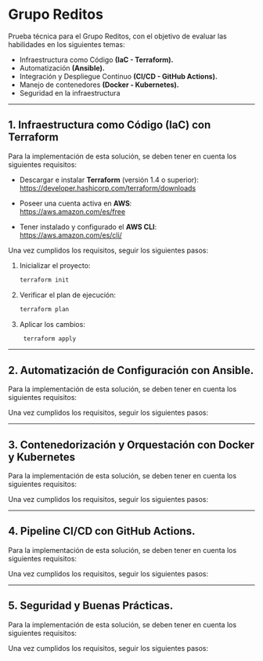 # Grupo Reditos
Prueba técnica para el Grupo Reditos, con el objetivo de evaluar las habilidades en los siguientes temas:

- Infraestructura como Código **(IaC - Terraform).**
- Automatización **(Ansible).**
- Integración y Despliegue Continuo **(CI/CD - GitHub Actions).**
- Manejo de contenedores **(Docker - Kubernetes).**
- Seguridad en la infraestructura

---

## 1. Infraestructura como Código (IaC) con Terraform
Para la implementación de esta solución, se deben tener en cuenta los siguientes requisitos:

- Descargar e instalar **Terraform** (versión 1.4 o superior):  
  https://developer.hashicorp.com/terraform/downloads

- Poseer una cuenta activa en **AWS**:  
  https://aws.amazon.com/es/free

- Tener instalado y configurado el **AWS CLI**:  
  https://aws.amazon.com/es/cli/

Una vez cumplidos los requisitos, seguir los siguientes pasos:

1. Inicializar el proyecto:
   ```bash
   terraform init
   ```

2. Verificar el plan de ejecución:
   ```bash
   terraform plan
    ```

3. Aplicar los cambios:
   ```bash
    terraform apply
    ```

---

## 2. Automatización de Configuración con Ansible.
Para la implementación de esta solución, se deben tener en cuenta los siguientes requisitos:

Una vez cumplidos los requisitos, seguir los siguientes pasos:

---

## 3. Contenedorización y Orquestación con Docker y Kubernetes
Para la implementación de esta solución, se deben tener en cuenta los siguientes requisitos:

Una vez cumplidos los requisitos, seguir los siguientes pasos:

---

## 4. Pipeline CI/CD con GitHub Actions.
Para la implementación de esta solución, se deben tener en cuenta los siguientes requisitos:

Una vez cumplidos los requisitos, seguir los siguientes pasos:

---

## 5. Seguridad y Buenas Prácticas.
Para la implementación de esta solución, se deben tener en cuenta los siguientes requisitos:

Una vez cumplidos los requisitos, seguir los siguientes pasos:

